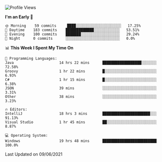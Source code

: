<!--START_SECTION:waka-->
![Profile Views](http://img.shields.io/badge/Profile%20Views-22-blue)

**I'm an Early 🐤** 

```text
🌞 Morning    59 commits     ████░░░░░░░░░░░░░░░░░░░░░   17.25% 
🌆 Daytime    183 commits    █████████████░░░░░░░░░░░░   53.51% 
🌃 Evening    100 commits    ███████░░░░░░░░░░░░░░░░░░   29.24% 
🌙 Night      0 commits      ░░░░░░░░░░░░░░░░░░░░░░░░░   0.0%

```


📊 **This Week I Spent My Time On** 

```text
💬 Programming Languages: 
Java                     14 hrs 22 mins      ██████████████████░░░░░░░   72.58% 
Groovy                   1 hr 22 mins        █░░░░░░░░░░░░░░░░░░░░░░░░   6.93% 
C#                       1 hr 15 mins        █░░░░░░░░░░░░░░░░░░░░░░░░   6.38% 
JSON                     39 mins             ░░░░░░░░░░░░░░░░░░░░░░░░░   3.31% 
Other                    38 mins             ░░░░░░░░░░░░░░░░░░░░░░░░░   3.23%

🔥 Editors: 
IntelliJ                 18 hrs 3 mins       ██████████████████████░░░   91.13% 
Visual Studio            1 hr 45 mins        ██░░░░░░░░░░░░░░░░░░░░░░░   8.87%

💻 Operating System: 
Windows                  19 hrs 48 mins      █████████████████████████   100.0%

```


 Last Updated on 09/06/2021
<!--END_SECTION:waka-->

